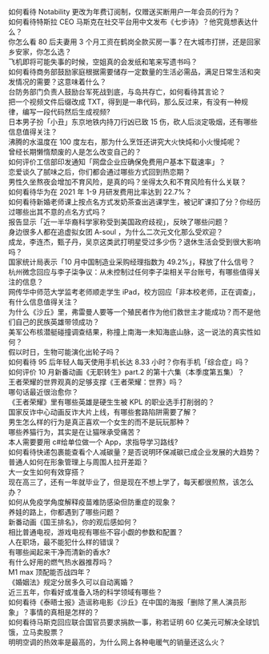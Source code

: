 如何看待 Notability 更改为年费订阅制，仅赠送买断用户一年会员的行为？  
如何看待特斯拉 CEO 马斯克在社交平台用中文发布《七步诗》？他究竟想表达什么？  
你怎么看 80 后夫妻用 3 个月工资在鹤岗全款买房一事？在大城市打拼，还是回家乡安家，你怎么选？  
飞机即将可能失事的时候，空姐真的会发纸和笔来写遗书吗？  
如何看待商务部鼓励家庭根据需要储存一定数量的生活必需品，满足日常生活和突发情况的需要？这意味着什么？  
台防务部门负责人鼓励台军死战到底，与岛共存亡，如何看待其言论？  
把一个视频文件后缀改成 TXT，得到是一串代码，那么反过来，有没有一种规律，编写一段代码然后生成视频?  
日本男子扮「小丑」东京地铁内持刀行凶已致 15 伤，砍人后淡定吸烟，还有哪些信息值得关注？  
沸腾的水温度在 100 度左右，那为什么烹饪还讲究大火快炖和小火慢炖呢？  
曾经长期懒惰颓废的人是怎么改变自己的？  
如何评价工信部印发通知「网盘企业应确保免费用户基本下载速率」？  
恋爱谈久了腻味之后，你们都会通过哪些方式回到热恋期？  
男性久坐熬夜会增加不育风险，是真的吗？坐得太久和不育风险有什么关联？  
如何看待华为在 2021 年 1-9 月研发费用比率达到 22.7%？  
如何看待新婚老师课上按点名方式发奶茶查出逃课学生，被记旷课扣了分？你经历过哪些出其不意的点名方式吗？  
报告显示「近一半华裔科学家称受到美国政府歧视」，反映了哪些问题？  
身边很多人都在追虚拟女团 A-soul ，为什么二次元文化那么受欢迎？  
成龙，李连杰，甄子丹，吴京这类武打明星受过多少伤？退休生活会受到很大影响吗？  
国家统计局表示「10 月中国制造业采购经理指数为 49.2%」，释放了什么信号？  
杭州微念回应与李子柒争议：从未控制过任何李子柒相关平台账号，有哪些值得关注的信息？  
网传华中师范大学监考老师顺走学生 iPad，校方回应「非本校老师，正在调查」，有什么信息值得关注？  
为什么《沙丘》里，弗雷曼人要等一个殖民者作为他们救世主才能成功？而不是他们自己的民族英雄带领成功？  
美军公布核潜艇碰撞调查结果，称撞上南海一未知海底山脉，这一说法的真实性如何？  
假以时日，生物可能演化出轮子吗？  
如何看待 95 后年轻人每天使用手机长达 8.33 小时？你有手机「综合症」吗？  
如何评价 10 月新番动画《无职转生》part.2 的第十六集（本季度第五集）？  
王者荣耀的世界观真的足够支撑《王者荣耀：世界》吗？  
哪句话最近很治愈你？  
《王者荣耀》里有哪些英雄是硬生生被 KPL 的职业选手打削弱的？  
国家反诈中心动画反诈大片上线，有哪些套路陷阱需要了解？  
男生怎么样的行为是真正喜欢一个女生的而不是玩玩那种？  
哪些养猫行为，其实是在让猫咪承受痛苦？  
本人需要要用 c#给单位做一个 App，求指导学习路线?  
如何看待快递包裹能查看个人减碳量？是否说明环保减碳已成企业发展的大趋势？  
普通人如何在形象管理上与周围人拉开差距？  
大一女生如何有效穿搭？  
现在高三了，还有一年就毕业了，但是现在不想上学了，每天都很煎熬，该怎么办？  
如何从免疫学角度解释疫苗难防感染但防重症的现象？  
养娃的路上，你都遇到了哪些问题？  
新番动画《国王排名》，你的观后感如何？  
相比普通电视，游戏电视有哪些不容小觑的参数和配置？  
人在职场，最不能犯什么样的错误？  
有哪些闻起来干净而清新的香水?  
有什么好用的燃气热水器推荐吗？  
M1 max 顶配能否战四年？  
《婚姻法》规定分居多久可以自动离婚？  
近三五年，你看好或准备入场的科学领域有哪些？  
如何看待《泰晤士报》造谣称电影《沙丘》在中国的海报「删除了黑人演员形象」？事情的真相是怎样的？  
如何看待马斯克回应联合国官员要求捐款一事，称若证明 60 亿美元可解决全球饥饿，立马卖股票？  
明明空调的热效率是最高的，为什么网上各种电暖气的销量还这么火？  
